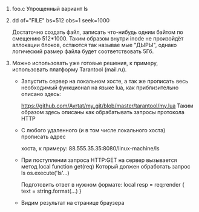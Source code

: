 1. foo.c
   Упрощенный вариант ls
2. dd of="FILE" bs=512 obs=1 seek=1000

   Достаточно создать файл, записать что-нибудь одним байтом по смещению 512*1000.
   Таким образом внутри inode не произойдёт аллокации блоков, остаются так называе
   мые "ДЫРЫ", однако логический размер файла будет соответствовать 5Гб.
3. Можно использовать уже готовые решения, к примеру, использовать 
   платформу Tarantool (mail.ru). 
   
   * Запустить сервер на локальном хосте, а так же прописать весь необходимый функционал
      на языке lua, как приблизительно описано здесь:
      
      https://github.com/Ayrtat/my_git/blob/master/tarantool/my.lua
      Таким образом здесь описаны как обрабатывать запросы протокола HTTP
   * С любого удаленного (и в том числе локального хоста) прописать адрес
   
      хоста, к примеру: 88.555.35.35:8080/linux-machine/ls
   * При поступлении запроса HTTP:GET на сервер вызывается метод
      local function get(req)
      Который должен обработать запрос ls
      os.execute('ls'...)
      
      Подготовить ответ в нужном формате:
      local resp = req:render {
	      	text = string.format(...)
	    }
    * Видим результат на странице браузера
